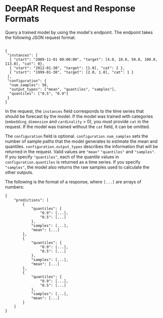 # DeepAR Request and Response Formats<a name="deepar-in-formats"></a>

Query a trained model by using the model's endpoint\. The endpoint takes the following JSON request format\. 

## <a name="ntm-json"></a>

```
{
 "instances": [
  { "start": "2009-11-01 00:00:00", "target": [4.0, 10.0, 50.0, 100.0, 113.0], "cat": 0},
  { "start": "2012-01-30", "target": [1.0], "cat": 2 },
  { "start": "1999-01-30", "target": [2.0, 1.0], "cat": 1 }
 ],
 "configuration": {
  "num_samples": 50,
  "output_types": ["mean", "quantiles", "samples"],
  "quantiles": ["0.5", "0.9"]
 }
}
```

In the request, the `instances` field corresponds to the time series that should be forecast by the model\. If the model was trained with categories \(`embedding_dimension` and `cardinality` > 0\), you must provide `cat` in the request\. If the model was trained without the `cat` field, it can be omitted\.

The `configuration` field is optional\. `configuration.num_samples` sets the number of sample paths that the model generates to estimate the mean and quantiles\. `configuration.output_types` describes the information that will be returned in the request\. Valid values are `"mean"` `"quantiles"` and `"samples"`\. If you specify `"quantiles"`, each of the quantile values in `configuration.quantiles` is returned as a time series\. If you specify `"samples"`, the model also returns the raw samples used to calculate the other outputs\.

The following is the format of a response, where `[...]` are arrays of numbers:

```
{
    "predictions": [
        {
            "quantiles": {
                "0.9": [...],
                "0.5": [...]
            },
            "samples": [...],
            "mean": [...]
        },
        {
            "quantiles": {
                "0.9": [...],
                "0.5": [...]
            },
            "samples": [...],
            "mean": [...]
        },
        {
            "quantiles": {
                "0.9": [...],
                "0.5": [...]
            },
            "samples": [...],
            "mean": [...]
        }
    ]
}
```